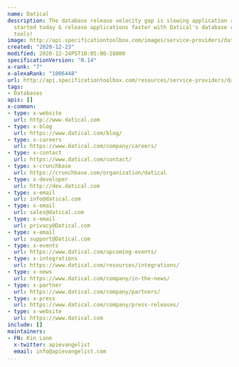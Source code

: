 ```yaml
---
name: Datical
description: The database release velocity gap is slowing application release. Get
  started today & release applications faster with Datical's database release automation
  tools!
image: http://api.specificationtoolbox.com/images/service-providers/datical.jpg
created: "2020-12-23"
modified: 2020-12-24PST10:05:00-28800
specificationVersion: "0.14"
x-rank: "7"
x-alexaRank: "1006448"
url: http://api.specificationtoolbox.com/resources/service-providers/datical/
tags:
- Databases
apis: []
x-common:
- type: x-website
  url: http://www.datical.com
- type: x-blog
  url: https://www.datical.com/blog/
- type: x-careers
  url: https://www.datical.com/company/careers/
- type: x-contact
  url: https://www.datical.com/contact/
- type: x-crunchbase
  url: https://crunchbase.com/organization/datical
- type: x-developer
  url: http://dev.datical.com
- type: x-email
  url: info@datical.com
- type: x-email
  url: sales@datical.com
- type: x-email
  url: privacy@Datical.com
- type: x-email
  url: support@Datical.com
- type: x-events
  url: https://www.datical.com/upcoming-events/
- type: x-integrations
  url: https://www.datical.com/resources/integrations/
- type: x-news
  url: https://www.datical.com/company/in-the-news/
- type: x-partner
  url: https://www.datical.com/company/partners/
- type: x-press
  url: https://www.datical.com/company/press-releases/
- type: x-website
  url: https://www.datical.com
include: []
maintainers:
- FN: Kin Lane
  x-twitter: apievangelist
  email: info@apievangelist.com
...
```

